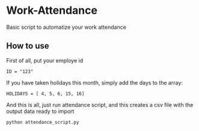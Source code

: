 # Work-Attendance

Basic script to automatize your work attendance

## How to use

First of all, put your employe id 
```
ID = "123"
```

If you have taken holidays this month, simply add the days to the array: 
```
HOLIDAYS = [ 4, 5, 6, 15, 16]
```


And this is all,  just run attendance script, and this creates a csv file with the output data ready to import
```
python attendance_script.py
```

